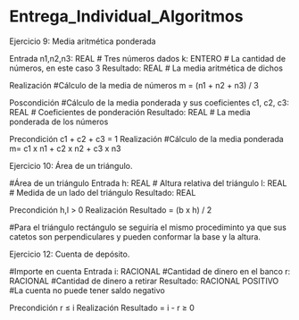 # Entrega_Individual_Algoritmos


Ejercicio 9: Media aritmética ponderada

Entrada
  n1,n2,n3: REAL    # Tres números dados
  k: ENTERO         # La cantidad de números, en este caso 3
Resultado: REAL     # La media aritmética de dichos 

Realización
   #Cálculo de la media de números
   m = (n1 + n2 + n3) / 3

Poscondición
   #Cálculo de la media ponderada y sus coeficientes
   c1, c2, c3: REAL  # Coeficientes de ponderación
 Resultado: REAL     # La media ponderada de los números
 
 Precondición
   c1 + c2 + c3 = 1
 Realización
    #Cálculo de la media ponderada
    m= c1 x n1 + c2 x n2 + c3 x n3
   
   
Ejercicio 10: Área de un triángulo.

#Área de un triángulo
Entrada
   h: REAL  # Altura relativa del triángulo
   l: REAL  # Medida de un lado del triángulo
Resultado: REAL

Precondición
   h,l > 0
Realización
   Resultado = (b x h) / 2

#Para el triángulo rectángulo se seguiría el mismo procediminto ya que sus catetos son perpendiculares y pueden conformar la base y la altura.

Ejercicio 12: Cuenta de depósito.

#Importe en cuenta
Entrada
   i: RACIONAL  #Cantidad de dinero en el banco
   r: RACIONAL  #Cantidad de dinero a retirar
Resultado: RACIONAL POSITIVO #La cuenta no puede tener saldo negativo

Precondición 
    r ≤ i
Realización
   Resultado = i - r ≥ 0
